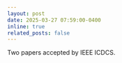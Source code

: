 ```yaml
---
layout: post
date: 2025-03-27 07:59:00-0400
inline: true
related_posts: false
---
```


Two papers accepted by IEEE ICDCS.